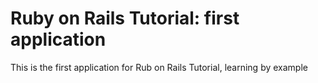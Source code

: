 # Ruby on Rails Tutorial: first application

This is the first application for Rub on Rails Tutorial, learning by example